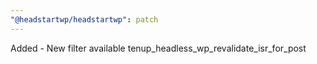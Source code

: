 ```yaml
---
"@headstartwp/headstartwp": patch
---
```


Added - New filter available tenup_headless_wp_revalidate_isr_for_post
